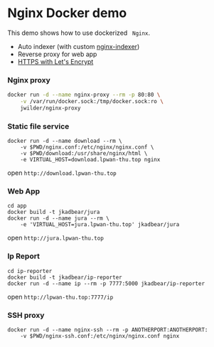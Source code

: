 # Nginx Docker demo

This demo shows how to use dockerized ` Nginx`.

- Auto indexer (with custom [nginx-indexer](https://github.com/nervo/nginx-indexer))
- Reverse proxy for web app
- [HTTPS with Let's Encrypt ](https://cloud.google.com/community/tutorials/nginx-reverse-proxy-docker)

### Nginx proxy

```bash
docker run -d --name nginx-proxy --rm -p 80:80 \
    -v /var/run/docker.sock:/tmp/docker.sock:ro \
    jwilder/nginx-proxy
```

### Static file service

```
docker run -d --name download --rm \
    -v $PWD/nginx.conf:/etc/nginx/nginx.conf \
    -v $PWD/download:/usr/share/nginx/html \
    -e VIRTUAL_HOST=download.lpwan-thu.top nginx
```

open `http://download.lpwan-thu.top`

### Web App

```
cd app
docker build -t jkadbear/jura
docker run -d --name jura --rm \
    -e 'VIRTUAL_HOST=jura.lpwan-thu.top' jkadbear/jura
```

open `http://jura.lpwan-thu.top`

### Ip Report

```
cd ip-reporter
docker build -t jkadbear/ip-reporter
docker run -d --name ip --rm -p 7777:5000 jkadbear/ip-reporter
```

open `http://lpwan-thu.top:7777/ip`

### SSH proxy

```
docker run -d --name nginx-ssh --rm -p ANOTHERPORT:ANOTHERPORT:
    -v $PWD/nginx-ssh.conf:/etc/nginx/nginx.conf nginx
```

